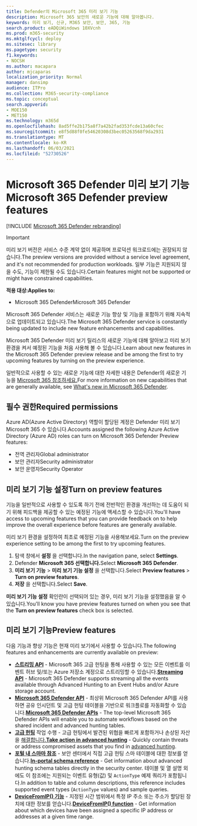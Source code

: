 ```yaml
---
title: Defender의 Microsoft 365 미리 보기 기능
description: Microsoft 365 보안의 새로운 기능에 대해 알아봅니다.
keywords: 미리 보기, 신규, M365 보안, 보안, 365, 기능
search.product: eADQiWindows 10XVcnh
ms.prod: m365-security
ms.mktglfcycl: deploy
ms.sitesec: library
ms.pagetype: security
f1.keywords:
- NOCSH
ms.author: macapara
author: mjcaparas
localization_priority: Normal
manager: dansimp
audience: ITPro
ms.collection: M365-security-compliance
ms.topic: conceptual
search.appverid:
- MOE150
- MET150
ms.technology: m365d
ms.openlocfilehash: 8ad5ffe2b175a8f7a42b2fad353fcde13a60cfec
ms.sourcegitcommit: e8f5d88f0fe54620308d3bec05263568f9da2931
ms.translationtype: MT
ms.contentlocale: ko-KR
ms.lasthandoff: 06/03/2021
ms.locfileid: "52730526"
---
```

# <a name="microsoft-365-defender-preview-features"></a><span data-ttu-id="5a59d-104">Microsoft 365 Defender 미리 보기 기능</span><span class="sxs-lookup"><span data-stu-id="5a59d-104">Microsoft 365 Defender preview features</span></span>

[!INCLUDE [Microsoft 365 Defender rebranding](../includes/microsoft-defender.md)]

> [!IMPORTANT]
> <span data-ttu-id="5a59d-105">미리 보기 버전은 서비스 수준 계약 없이 제공하며 프로덕션 워크로드에는 권장되지 않습니다.</span><span class="sxs-lookup"><span data-stu-id="5a59d-105">The preview versions are provided without a service level agreement, and it's not recommended for production workloads.</span></span> <span data-ttu-id="5a59d-106">일부 기능은 지원되지 않을 수도, 기능이 제한될 수도 있습니다.</span><span class="sxs-lookup"><span data-stu-id="5a59d-106">Certain features might not be supported or might have constrained capabilities.</span></span>

<span data-ttu-id="5a59d-107">**적용 대상:**</span><span class="sxs-lookup"><span data-stu-id="5a59d-107">**Applies to:**</span></span>
- <span data-ttu-id="5a59d-108">Microsoft 365 Defender</span><span class="sxs-lookup"><span data-stu-id="5a59d-108">Microsoft 365 Defender</span></span>

<span data-ttu-id="5a59d-109">Microsoft 365 Defender 서비스는 새로운 기능 향상 및 기능을 포함하기 위해 지속적으로 업데이트되고 있습니다.</span><span class="sxs-lookup"><span data-stu-id="5a59d-109">The Microsoft 365 Defender service is constantly being updated to include new feature enhancements and capabilities.</span></span>

<span data-ttu-id="5a59d-110">Microsoft 365 Defender 미리 보기 릴리스의 새로운 기능에 대해 알아보고 미리 보기 환경을 켜서 예정된 기능을 처음 사용해 볼 수 있습니다.</span><span class="sxs-lookup"><span data-stu-id="5a59d-110">Learn about new features in the Microsoft 365 Defender preview release and be among the first to try upcoming features by turning on the preview experience.</span></span>

<span data-ttu-id="5a59d-111">일반적으로 사용할 수 있는 새로운 기능에 대한 자세한 내용은 Defender의 새로운 기능을 [Microsoft 365 참조하세요.](whats-new.md)</span><span class="sxs-lookup"><span data-stu-id="5a59d-111">For more information on new capabilities that are generally available, see [What's new in Microsoft 365 Defender](whats-new.md).</span></span>

## <a name="required-permissions"></a><span data-ttu-id="5a59d-112">필수 권한</span><span class="sxs-lookup"><span data-stu-id="5a59d-112">Required permissions</span></span>

<span data-ttu-id="5a59d-113">Azure AD(Azure Active Directory) 역할이 할당된 계정은 Defender 미리 보기 Microsoft 365 수 있습니다.</span><span class="sxs-lookup"><span data-stu-id="5a59d-113">Accounts assigned the following Azure Active Directory (Azure AD) roles can turn on Microsoft 365 Defender Preview features:</span></span>

- <span data-ttu-id="5a59d-114">전역 관리자</span><span class="sxs-lookup"><span data-stu-id="5a59d-114">Global administrator</span></span>
- <span data-ttu-id="5a59d-115">보안 관리자</span><span class="sxs-lookup"><span data-stu-id="5a59d-115">Security administrator</span></span>
- <span data-ttu-id="5a59d-116">보안 운영자</span><span class="sxs-lookup"><span data-stu-id="5a59d-116">Security Operator</span></span>

## <a name="turn-on-preview-features"></a><span data-ttu-id="5a59d-117">미리 보기 기능 설정</span><span class="sxs-lookup"><span data-stu-id="5a59d-117">Turn on preview features</span></span>

<span data-ttu-id="5a59d-118">기능을 일반적으로 사용할 수 있도록 하기 전에 전반적인 환경을 개선하는 데 도움이 되기 위해 피드백을 제공할 수 있는 예정된 기능에 액세스할 수 있습니다.</span><span class="sxs-lookup"><span data-stu-id="5a59d-118">You'll have access to upcoming features that you can provide feedback on to help improve the overall experience before features are generally available.</span></span>

<span data-ttu-id="5a59d-119">미리 보기 환경을 설정하여 최초로 예정된 기능을 사용해보세요.</span><span class="sxs-lookup"><span data-stu-id="5a59d-119">Turn on the preview experience setting to be among the first to try upcoming features.</span></span>

1. <span data-ttu-id="5a59d-120">탐색 창에서 **설정** 을 선택합니다.</span><span class="sxs-lookup"><span data-stu-id="5a59d-120">In the navigation pane, select **Settings**.</span></span>
2. <span data-ttu-id="5a59d-121">Defender **Microsoft 365 선택합니다.**</span><span class="sxs-lookup"><span data-stu-id="5a59d-121">Select **Microsoft 365 Defender**.</span></span>
3. <span data-ttu-id="5a59d-122">**미리 보기 기능** > **미리 보기 기능 설정** 을 선택합니다.</span><span class="sxs-lookup"><span data-stu-id="5a59d-122">Select **Preview features** > **Turn on preview features**.</span></span> 
4. <span data-ttu-id="5a59d-123">**저장** 을 선택합니다.</span><span class="sxs-lookup"><span data-stu-id="5a59d-123">Select **Save**.</span></span>

<span data-ttu-id="5a59d-124">**미리 보기 기능 설정** 확인란이 선택되어 있는 경우, 미리 보기 기능을 설정했음을 알 수 있습니다.</span><span class="sxs-lookup"><span data-stu-id="5a59d-124">You'll know you have preview features turned on when you see that the **Turn on preview features** check box is selected.</span></span> 

## <a name="preview-features"></a><span data-ttu-id="5a59d-125">미리 보기 기능</span><span class="sxs-lookup"><span data-stu-id="5a59d-125">Preview features</span></span>

<span data-ttu-id="5a59d-126">다음 기능과 향상 기능은 현재 미리 보기에서 사용할 수 있습니다.</span><span class="sxs-lookup"><span data-stu-id="5a59d-126">The following features and enhancements are currently available on preview:</span></span>

- <span data-ttu-id="5a59d-127">**[스트리밍 API](../defender-endpoint/raw-data-export.md)** - Microsoft 365 고급 헌팅을 통해 사용할 수 있는 모든 이벤트를 이벤트 허브 및/또는 Azure 저장소 계정으로 스트리밍할 수 있습니다.</span><span class="sxs-lookup"><span data-stu-id="5a59d-127">**[Streaming API](../defender-endpoint/raw-data-export.md)** - Microsoft 365 Defender supports streaming all the events available through Advanced Hunting to an Event Hubs and/or Azure storage account.</span></span>
- <span data-ttu-id="5a59d-128">**[Microsoft 365 Defender API](api-overview.md)** - 최상위 Microsoft 365 Defender API를 사용하면 공유 인시던트 및 고급 헌팅 테이블을 기반으로 워크플로를 자동화할 수 있습니다.</span><span class="sxs-lookup"><span data-stu-id="5a59d-128">**[Microsoft 365 Defender APIs](api-overview.md)** - The top-level Microsoft 365 Defender APIs will enable you to automate workflows based on the shared incident and advanced hunting tables.</span></span> 
- <span data-ttu-id="5a59d-129">**[고급 헌팅](advanced-hunting-take-action.md)** 작업 수행 - 고급 헌팅에서 발견된 위협을 빠르게 포함하거나 손상된 자산을 [해결합니다.](advanced-hunting-overview.md)</span><span class="sxs-lookup"><span data-stu-id="5a59d-129">**[Take action in advanced hunting](advanced-hunting-take-action.md)** - Quickly contain threats or address compromised assets that you find in [advanced hunting](advanced-hunting-overview.md).</span></span>
- <span data-ttu-id="5a59d-130">**[포털 내 스마마 참조](advanced-hunting-schema-tables.md#get-schema-information-in-the-security-center)** - 보안 센터에서 직접 고급 헌팅 스마 테이블에 대한 정보를 얻습니다.</span><span class="sxs-lookup"><span data-stu-id="5a59d-130">**[In-portal schema reference](advanced-hunting-schema-tables.md#get-schema-information-in-the-security-center)** - Get information about advanced hunting schema tables directly in the security center.</span></span> <span data-ttu-id="5a59d-131">테이블 및 열 설명 외에도 이 참조에는 지원되는 이벤트 유형(값) 및 `ActionType` 예제 쿼리가 포함됩니다.</span><span class="sxs-lookup"><span data-stu-id="5a59d-131">In addition to table and column descriptions, this reference includes supported event types (`ActionType` values) and sample queries.</span></span>
- <span data-ttu-id="5a59d-132">**[DeviceFromIP() 기능](advanced-hunting-devicefromip-function.md)** - 지정된 시간 범위에서 특정 IP 주소 또는 주소가 할당된 장치에 대한 정보를 얻습니다.</span><span class="sxs-lookup"><span data-stu-id="5a59d-132">**[DeviceFromIP() function](advanced-hunting-devicefromip-function.md)** - Get information about which devices have been assigned a specific IP address or addresses at a given time range.</span></span>
